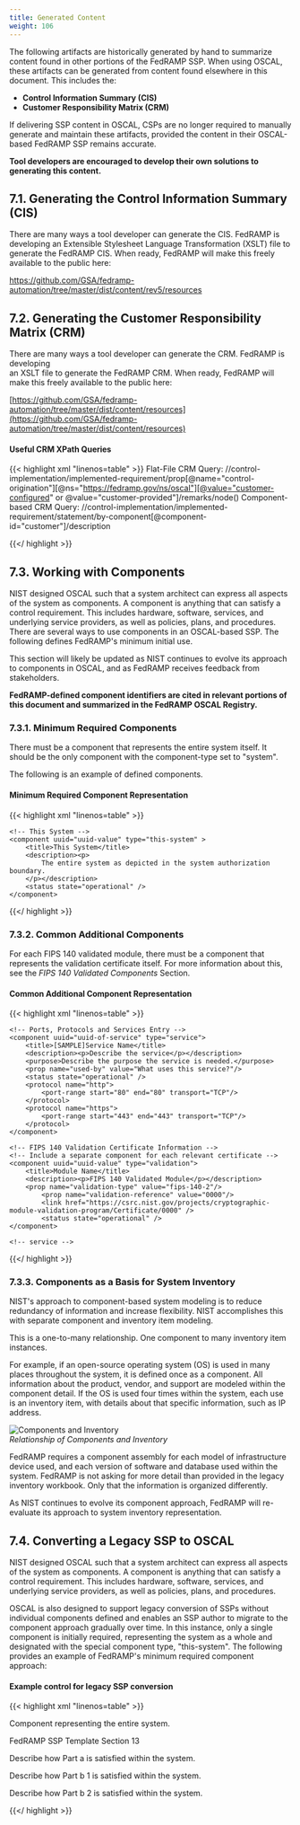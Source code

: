```yaml
---
title: Generated Content
weight: 106
---
```


The following artifacts are historically generated by hand to summarize content found in other portions of the FedRAMP SSP. When using OSCAL, these artifacts can be generated from content found elsewhere in this document. This includes the:

-   **Control Information Summary (CIS)**
-   **Customer Responsibility Matrix (CRM)**

If delivering SSP content in OSCAL, CSPs are no longer required to manually generate and maintain these artifacts, provided the content in their OSCAL-based FedRAMP SSP remains accurate.

**Tool developers are encouraged to develop their own solutions to generating this content.**

## 7.1. Generating the Control Information Summary (CIS)

There are many ways a tool developer can generate the CIS. FedRAMP is developing an Extensible Stylesheet Language Transformation (XSLT) file to generate the FedRAMP CIS. When ready, FedRAMP will make this freely available to the public here:

<https://github.com/GSA/fedramp-automation/tree/master/dist/content/rev5/resources>

## 7.2. Generating the Customer Responsibility Matrix (CRM)

There are many ways a tool developer can generate the CRM. FedRAMP is
developing\
an XSLT file to generate the FedRAMP CRM. When ready, FedRAMP will make
this freely available to the public here:

[https://github.com/GSA/fedramp-automation/tree/master/dist/content/resources](https://github.com/GSA/fedramp-automation/tree/master/dist/content/resources)

#### Useful CRM XPath Queries 
{{< highlight xml "linenos=table" >}}
  Flat-File CRM Query:
    //control-implementation/implemented-requirement/prop[@name="control-origination"][@ns="https://fedramp.gov/ns/oscal"][@value="customer-configured" or @value="customer-provided"]/remarks/node()
  Component-based CRM Query:
    //control-implementation/implemented-requirement/statement/by-component[@component-id="customer"]/description

{{</ highlight >}}


## 7.3. Working with Components

NIST designed OSCAL such that a system architect can express all aspects
of the system as components. A component is anything that can satisfy a control requirement. This includes hardware, software, services, and underlying service providers, as well as policies, plans, and procedures. There are several ways to use components in an OSCAL-based SSP. The following defines FedRAMP\'s minimum initial use.

This section will likely be updated as NIST continues to evolve its approach to components in OSCAL, and as FedRAMP receives feedback from stakeholders.

**FedRAMP-defined component identifiers are cited in relevant portions of this document and summarized in the FedRAMP OSCAL Registry.**

### 7.3.1. Minimum Required Components

There must be a component that represents the entire system itself. It should be the only component with the component-type set to "system".

The following is an example of defined components.

#### Minimum Required Component Representation
{{< highlight xml "linenos=table" >}}
<!-- system-characteristics -->
<system-implementation>
    <!-- user -->
    
    <!-- This System -->
    <component uuid="uuid-value" type="this-system" >
        <title>This System</title>
        <description><p>
            The entire system as depicted in the system authorization boundary.
        </p></description>
        <status state="operational" />
    </component>
    
</system-implementation>

{{</ highlight >}}

### 7.3.2. Common Additional Components

For each FIPS 140 validated module, there must be a component that represents the validation certificate itself. For more information about this, see the *FIPS 140 Validated Components* Section.

#### Common Additional Component Representation
{{< highlight xml "linenos=table" >}}
<!-- system-characteristics -->
<system-implementation>
    <!-- user -->
    <!-- System Component -->
    
    <!-- Ports, Protocols and Services Entry -->
    <component uuid="uuid-of-service" type="service">
        <title>[SAMPLE]Service Name</title>
        <description><p>Describe the service</p></description>
        <purpose>Describe the purpose the service is needed.</purpose>
        <prop name="used-by" value="What uses this service?"/>
        <status state="operational" />
        <protocol name="http">
            <port-range start="80" end="80" transport="TCP"/>
        </protocol>
        <protocol name="https">
            <port-range start="443" end="443" transport="TCP"/>
        </protocol>
    </component>
    
    <!-- FIPS 140 Validation Certificate Information -->
    <!-- Include a separate component for each relevant certificate -->
    <component uuid="uuid-value" type="validation">
        <title>Module Name</title>
        <description><p>FIPS 140 Validated Module</p></description>
        <prop name="validation-type" value="fips-140-2"/>
            <prop name="validation-reference" value="0000"/>
            <link href="https://csrc.nist.gov/projects/cryptographic-module-validation-program/Certificate/0000" />
            <status state="operational" />
    </component>
    
    <!-- service -->
</system-implementation>
<!-- control-implementation -->

{{</ highlight >}}

### 7.3.3. Components as a Basis for System Inventory

NIST\'s approach to component-based system modeling is to reduce redundancy of information and increase flexibility. NIST accomplishes this with separate component and inventory item modeling.

This is a one-to-many relationship. One component to many inventory item instances.

For example, if an open-source operating system (OS) is used in many places throughout the system, it is defined once as a component. All information about the product, vendor, and support are modeled within the component detail. If the OS is used four times within the system, each use is an inventory item, with details about that specific information, such as IP address.

![Components and Inventory](/img/ssp-figure-42.png)\
*Relationship of Components and Inventory*

FedRAMP requires a component assembly for each model of infrastructure device used, and each version of software and database used within the system. FedRAMP is not asking for more detail than provided in the legacy inventory workbook. Only that the information is organized differently.

As NIST continues to evolve its component approach, FedRAMP will re-evaluate its approach to system inventory representation.

## 7.4. Converting a Legacy SSP to OSCAL

NIST designed OSCAL such that a system architect can express all aspects of the system as components. A component is anything that can satisfy a control
requirement. This includes hardware, software, services, and underlying service providers, as well as policies, plans, and procedures.

OSCAL is also designed to support legacy conversion of SSPs without individual components defined and enables an SSP author to migrate to the component approach gradually over time. In this instance, only a single component is initially required, representing the system as a whole and designated with the special component type, "this-system". The following provides an example of FedRAMP\'s minimum required component approach:

#### Example control for legacy SSP conversion
{{< highlight xml "linenos=table" >}}
<!-- system-characteristics -->
<system-implementation>
    <!-- Include a separate component for each relevant certificate -->
    <component uuid="uuid-value" type="this-system">
        <title>System Name</title>
        <description>
            <p>Component representing the entire system.</p>
        </description>
    </component>
</system-implementation>
<control-implementation>
    <description><p>FedRAMP SSP Template Section 13</p></description>
    <implemented-requirement control-id="ac-1" uuid="uuid-value">
        <statement statement-id="ac-1_stmt.a" uuid="uuid-value">
            <by-component component-uuid="Component-uuid-value" uuid="uuid-value">
                <description>
                    <p>Describe how Part a is satisfied within the system.</p>
                </description>
            </by-component>
        </statement>
        <statement statement-id="ac-1_stmt.b.1" uuid="uuid-value">
            <by-component component-uuid="Component-uuid-value" uuid="uuid-value">
                <description>
                    <p>Describe how Part b 1 is satisfied within the system.</p>
                </description>
            </by-component>
        </statement>
        <statement statement-id="ac-1_stmt.b.2" uuid="uuid-value">
            <by-component component-uuid="Component-uuid-value" uuid="uuid-value">
                <description>
                    <p>Describe how Part b 2 is satisfied within the system.</p>
                </description>
            </by-component>
        </statement>
    </implemented-requirement>
</control-implementation>

{{</ highlight >}}
